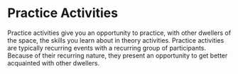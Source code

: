 # Practice Activities

Practice activities give you an opportunity to practice, with other dwellers of the space, the skills you learn about in theory activities. Practice activities are typically recurring events with a recurring group of participants. Because of their recurring nature, they present an opportunity to get better acquainted with other dwellers.